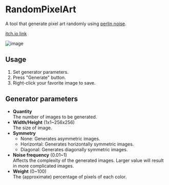 # RandomPixelArt
A tool that generate pixel art randomly using [perlin noise](https://en.wikipedia.org/wiki/Perlin_noise).  

[itch.io link](https://heppocogne.itch.io/random-pixel-art-generator)  

![image](https://user-images.githubusercontent.com/83043568/226149370-86d98529-1bab-4708-aad1-53920dc3d434.png)

## Usage
1. Set generator parameters.
2. Press "Generate" button.
3. Right-click your favorite image to save.

## Generator parameters
- **Quantity**  
  The number of images to be generated.
- **Width/Height** (1x1~256x256)  
  The size of image.
- **Symmetry**  
  - None: Generates asymmetric images.
  - Horizontal: Generates horizontally symmetric images.
  - Diagonal: Generates diagonally symmetric images.
- **Noise frequency** (0.01~1)  
  Affects the complexity of the generated images. Larger value will result in more complicated images.
- **Weight** (0~100)  
  The (approximate) percentage of pixels of each color.
